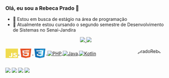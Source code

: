 ### Olá, eu sou a Rebeca Prado 👋
- 🔭 Estou em busca de estágio na área de programação 
- 🌱 Atualmente estou cursando o segundo semestre de Desenvolvimento de Sistemas no Senai-Jandira 


<div align="center">
  <a href="https://github.com/pradoRebeca">
  <img height="180em" src="https://github-readme-stats.vercel.app/api?username=pradoRebeca&show_icons=true&theme=dark&include_all_commits=true&count_private=true"/>
  <img height="180em" src="https://github-readme-stats.vercel.app/api/top-langs/?username=pradoRebeca&layout=compact&langs_count=7&theme=dark"/>
</div>
 <div style="display: inline_block"><br>
  <img align="center" alt="Js" height="30" width="40" src="https://raw.githubusercontent.com/devicons/devicon/master/icons/javascript/javascript-plain.svg">
  <img align="center" alt="HTML" height="30" width="40" src="https://raw.githubusercontent.com/devicons/devicon/master/icons/html5/html5-original.svg">
  <img align="center" alt="CSS" height="30" width="40" src="https://raw.githubusercontent.com/devicons/devicon/master/icons/css3/css3-original.svg">
  <img align="center" alt="PHP" height="30" width="35"  src="https://cdn-icons-png.flaticon.com/512/919/919830.png">
  <img align="center" alt="Java" height="30" width="35"  src="https://cdn-icons-png.flaticon.com/512/919/919854.png">
  <img align="center" alt="Kotlin" height="30" width="40" src="https://cdn-icons-png.flaticon.com/512/528/528260.png">
  <img align="right" alt="pradoRebeca" height="150" style="border-radius:50px;" src="https://share-cdn.picrew.me/shareImg/org/202110/338224_bEhhLXhu.png">
</div>

##
   
<div> 
  <a href="https://www.instagram.com/rebecaaprado/" target="_blank"><img src="https://img.shields.io/badge/-Instagram-%23E4405F?style=for-the-badge&logo=instagram&logoColor=white" target="_blank"></a>
 <a href="" target="_blank"><img src="https://img.shields.io/badge/Discord-7289DA?style=for-the-badge&logo=discord&logoColor=white" target="_blank"></a> 
  <a href = "mailto:rebeca.2003.prado@gmail.com"><img src="https://img.shields.io/badge/-Gmail-%23333?style=for-the-badge&logo=gmail&logoColor=white" target="_blank"></a>
  <a href="https://www.linkedin.com/in/rebeca-prado-a20759212/" target="_blank"><img src="https://img.shields.io/badge/-LinkedIn-%230077B5?style=for-the-badge&logo=linkedin&logoColor=white" target="_blank"></a> 
</div>

